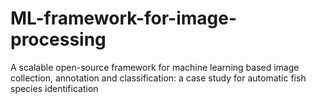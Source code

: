 # ML-framework-for-image-processing
A scalable open-source framework for machine learning based image collection, annotation and classification: a case study for automatic fish species identification
